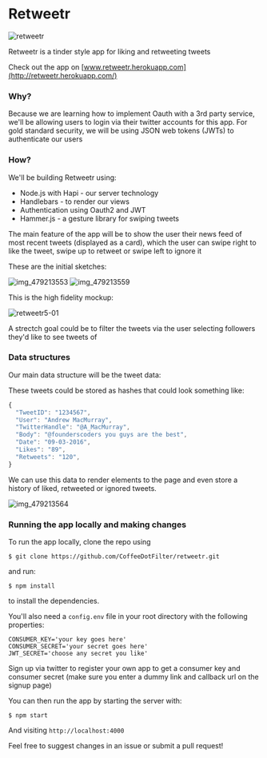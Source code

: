 # Retweetr

![retweetr](https://files.gitter.im/JackTierney/ThreeLoops/zMGl/retweetr-logo-01.png)

Retweetr is a tinder style app for liking and retweeting tweets

Check out the app on [www.retweetr.herokuapp.com](http://retweetr.herokuapp.com/)

### Why?

Because we are learning how to implement Oauth with a 3rd party service, we'll be allowing users to login via their twitter accounts for this app. For gold standard security, we will be using JSON web tokens (JWTs) to authenticate our users

### How?

We'll be building Retweetr using:

+ Node.js with Hapi - our server technology
+ Handlebars - to render our views
+ Authentication using Oauth2 and JWT
+ Hammer.js - a gesture library for swiping tweets

The main feature of the app will be to show the user their news feed of most recent tweets (displayed as a card), which the user can swipe right to like the tweet, swipe up to retweet or swipe left to ignore it

These are the initial sketches:

![img_479213553](https://cloud.githubusercontent.com/assets/14013616/13633654/548e1444-e5e8-11e5-9c32-4dead481b452.JPG)
![img_479213559](https://cloud.githubusercontent.com/assets/14013616/13633655/548f1498-e5e8-11e5-85d0-14f5fa39d3f8.JPG)

This is the high fidelity mockup:

![retweetr5-01](https://cloud.githubusercontent.com/assets/14013616/13683885/23eb8a50-e701-11e5-8f2d-a8d392af8514.png)

A strectch goal could be to filter the tweets via the user selecting followers they'd like to see tweets of

### Data structures

Our main data structure will be the tweet data:

These tweets could be stored as hashes that could look something like:

```js
{
  "TweetID": "1234567",
  "User": "Andrew MacMurray",
  "TwitterHandle": "@A_MacMurray",
  "Body": "@founderscoders you guys are the best",
  "Date": "09-03-2016",
  "Likes": "89",
  "Retweets": "120",
}
```

We can use this data to render elements to the page and even store a history of liked, retweeted or ignored tweets.


![img_479213564](https://cloud.githubusercontent.com/assets/14013616/13633656/549045c0-e5e8-11e5-998c-e15bb58cd165.JPG)

### Running the app locally and making changes

To run the app locally, clone the repo using
```shell
$ git clone https://github.com/CoffeeDotFilter/retweetr.git
```

and run:

```shell
$ npm install
```

to install the dependencies.

You'll also need a `config.env` file in your root directory with the following properties:

```
CONSUMER_KEY='your key goes here'
CONSUMER_SECRET='your secret goes here'
JWT_SECRET='choose any secret you like'
```

Sign up via twitter to register your own app to get a consumer key and consumer secret (make sure you enter a dummy link and callback url on the signup page)

You can then run the app by starting the server with:

```shell
$ npm start
```

And visiting `http://localhost:4000`

Feel free to suggest changes in an issue or submit a pull request!
